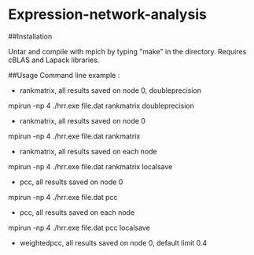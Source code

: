 # Expression-network-analysis

##Installation

Untar and compile with mpich by typing "make" in the directory. Requires cBLAS and Lapack libraries.

##Usage
Command line example :

- rankmatrix, all results saved on node 0, doubleprecision

mpirun -np 4 ./hrr.exe file.dat rankmatrix doubleprecision

- rankmatrix, all results saved on node 0

mpirun -np 4 ./hrr.exe file.dat rankmatrix

- rankmatrix, all results saved on each node

mpirun -np 4 ./hrr.exe file.dat rankmatrix localsave

- pcc, all results saved on node 0

mpirun -np 4 ./hrr.exe file.dat pcc

- pcc, all results saved on each node

mpirun -np 4 ./hrr.exe file.dat pcc localsave

- weightedpcc, all results saved on node 0, default limit 0.4
